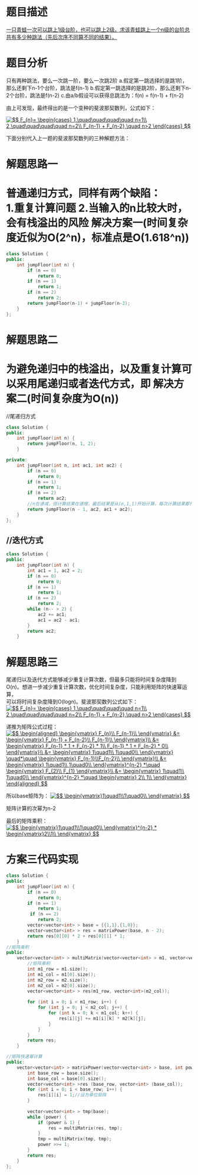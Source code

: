 题目描述
===
[一只青蛙一次可以跳上1级台阶，也可以跳上2级。求该青蛙跳上一个n级的台阶总共有多少种跳法（先后次序不同算不同的结果）。](https://www.nowcoder.com/practice/8c82a5b80378478f9484d87d1c5f12a4?tpId=13&tqId=11161&tPage=1&rp=1&ru=/ta/coding-interviews&qru=/ta/coding-interviews/question-ranking)

题目分析
===
只有两种跳法，要么一次跳一阶，要么一次跳2阶
a.假定第一跳选择的是跳1阶，那么还剩下n-1个台阶，跳法是f(n-1)
b.假定第一跳选择的是跳2阶，那么还剩下n-2个台阶，跳法是f(n-2)
c.由a/b假设可以获得总跳法为：f(n) = f(n-1) + f(n-2)

由上可发现，最终得出的是一个变种的斐波那契数列，公式如下：

<a href="https://www.codecogs.com/eqnedit.php?latex=\inline&space;$$&space;F_{n}=&space;\begin{cases}&space;1,\quad\quad\quad\quad&space;n=1\\&space;2,\quad\quad\quad\quad&space;n=2\\&space;F_{n-1}&space;&plus;&space;F_{n-2},\quad&space;n>2&space;\end{cases}&space;$$" target="_blank"><img src="https://latex.codecogs.com/gif.latex?\inline&space;$$&space;F_{n}=&space;\begin{cases}&space;1,\quad\quad\quad\quad&space;n=1\\&space;2,\quad\quad\quad\quad&space;n=2\\&space;F_{n-1}&space;&plus;&space;F_{n-2},\quad&space;n>2&space;\end{cases}&space;$$" title="$$ F_{n}= \begin{cases} 1,\quad\quad\quad\quad n=1\\ 2,\quad\quad\quad\quad n=2\\ F_{n-1} + F_{n-2},\quad n>2 \end{cases} $$" /></a>

下面分别代入上一题的斐波那契数列的三种解题方法：

解题思路一
===
普通递归方式，同样有两个缺陷：</br>
1.重复计算问题
2.当输入的n比较大时，会有栈溢出的风险
解决方案一(时间复杂度近似为O(2^n)，标准点是O(1.618^n))
===
```cpp
class Solution {
public:
    int jumpFloor(int n) {
        if (n == 0)
            return 0;
        if (n == 1)
            return 1;
        if (n == 2)
            return 2;
        return jumpFloor(n-1) + jumpFloor(n-2);
    }
};
```
解题思路二
===
为避免递归中的栈溢出，以及重复计算可以采用尾递归或者迭代方式，即
解决方案二(时间复杂度为O(n))
===
//尾递归方式
```cpp
class Solution {
public:
    int jumpFloor(int n) {
        return jumpFloor(n, 1, 2);
    }

private:
    int jumpFloor(int n, int ac1, int ac2) {
        if (n == 0)
            return 0;
        if (n == 1)
            return 1;
        if (n == 2)
            return ac2;
        //n在递减，但计算结果在递增，最后结果是从(n,1,1)开始计算，每次计算结果都作为参数传递到下一次计算当中
        return jumpFloor(n - 1, ac2, ac1 + ac2);
    }
};
```
//迭代方式
---
```cpp
class Solution {
public:
    int jumpFloor(int n) {
        int ac1 = 1, ac2 = 2;
        if (n == 0)
            return 0;
        if (n == 1)
            return 1;
        if (n == 2)
            return 2;
        while (n-- > 2) {
            ac2 += ac1;
            ac1 = ac2 - ac1;
        }
        return ac2;
    }
```
解题思路三
===
尾递归以及迭代方式能够减少重复计算次数，但最多只能将时间复杂度降到O(n)。想进一步减少重复计算次数，优化时间复杂度，只能利用矩阵的快速幂运算，</br>
可以将时间复杂度降到O(logn)。斐波那契数列公式如下：</br>
<a href="https://www.codecogs.com/eqnedit.php?latex=\inline&space;$$&space;F_{n}=&space;\begin{cases}&space;1,\quad\quad\quad\quad&space;n=1\\&space;2,\quad\quad\quad\quad&space;n=2\\&space;F_{n-1}&space;&plus;&space;F_{n-2},\quad&space;n>2&space;\end{cases}&space;$$" target="_blank"><img src="https://latex.codecogs.com/gif.latex?\inline&space;$$&space;F_{n}=&space;\begin{cases}&space;1,\quad\quad\quad\quad&space;n=1\\&space;2,\quad\quad\quad\quad&space;n=2\\&space;F_{n-1}&space;&plus;&space;F_{n-2},\quad&space;n>2&space;\end{cases}&space;$$" title="$$ F_{n}= \begin{cases} 1,\quad\quad\quad\quad n=1\\ 2,\quad\quad\quad\quad n=2\\ F_{n-1} + F_{n-2},\quad n>2 \end{cases} $$" /></a>

递推为矩阵公式过程：
<a href="https://www.codecogs.com/eqnedit.php?latex=\inline&space;$$&space;\begin{aligned}&space;\begin{vmatrix}&space;F_{n}\\&space;F_{n-1}\\&space;\end{vmatrix}&space;&=&space;\begin{vmatrix}&space;F_{n-1}&space;&plus;&space;F_{n-2}\\&space;F_{n-1}\\&space;\end{vmatrix}\\&space;&=&space;\begin{vmatrix}&space;F_{n-1}&space;*&space;1&space;&plus;&space;F_{n-2}&space;*&space;1\\&space;F_{n-1}&space;*&space;1&space;&plus;&space;F_{n-2}&space;*&space;0\\&space;\end{vmatrix}\\&space;&=&space;\begin{vmatrix}&space;1\quad1\\&space;1\quad0\\&space;\end{vmatrix}&space;\quad*\quad&space;\begin{vmatrix}&space;F_{n-1}\\F_{n-2}\\&space;\end{vmatrix}\\&space;&=&space;\begin{vmatrix}&space;1\quad1\\&space;1\quad0\\&space;\end{vmatrix}^{n-2}&space;*\quad&space;\begin{vmatrix}&space;F_{2}\\&space;F_{1}&space;\end{vmatrix}\\&space;&=&space;\begin{vmatrix}&space;1\quad1\\&space;1\quad0\\&space;\end{vmatrix}^{n-2}&space;*\quad&space;\begin{vmatrix}&space;2\\&space;1\\&space;\end{vmatrix}&space;\end{aligned}&space;$$" target="_blank"><img src="https://latex.codecogs.com/gif.latex?\inline&space;$$&space;\begin{aligned}&space;\begin{vmatrix}&space;F_{n}\\&space;F_{n-1}\\&space;\end{vmatrix}&space;&=&space;\begin{vmatrix}&space;F_{n-1}&space;&plus;&space;F_{n-2}\\&space;F_{n-1}\\&space;\end{vmatrix}\\&space;&=&space;\begin{vmatrix}&space;F_{n-1}&space;*&space;1&space;&plus;&space;F_{n-2}&space;*&space;1\\&space;F_{n-1}&space;*&space;1&space;&plus;&space;F_{n-2}&space;*&space;0\\&space;\end{vmatrix}\\&space;&=&space;\begin{vmatrix}&space;1\quad1\\&space;1\quad0\\&space;\end{vmatrix}&space;\quad*\quad&space;\begin{vmatrix}&space;F_{n-1}\\F_{n-2}\\&space;\end{vmatrix}\\&space;&=&space;\begin{vmatrix}&space;1\quad1\\&space;1\quad0\\&space;\end{vmatrix}^{n-2}&space;*\quad&space;\begin{vmatrix}&space;F_{2}\\&space;F_{1}&space;\end{vmatrix}\\&space;&=&space;\begin{vmatrix}&space;1\quad1\\&space;1\quad0\\&space;\end{vmatrix}^{n-2}&space;*\quad&space;\begin{vmatrix}&space;2\\&space;1\\&space;\end{vmatrix}&space;\end{aligned}&space;$$" title="$$ \begin{aligned} \begin{vmatrix} F_{n}\\ F_{n-1}\\ \end{vmatrix} &= \begin{vmatrix} F_{n-1} + F_{n-2}\\ F_{n-1}\\ \end{vmatrix}\\ &= \begin{vmatrix} F_{n-1} * 1 + F_{n-2} * 1\\ F_{n-1} * 1 + F_{n-2} * 0\\ \end{vmatrix}\\ &= \begin{vmatrix} 1\quad1\\ 1\quad0\\ \end{vmatrix} \quad*\quad \begin{vmatrix} F_{n-1}\\F_{n-2}\\ \end{vmatrix}\\ &= \begin{vmatrix} 1\quad1\\ 1\quad0\\ \end{vmatrix}^{n-2} *\quad \begin{vmatrix} F_{2}\\ F_{1} \end{vmatrix}\\ &= \begin{vmatrix} 1\quad1\\ 1\quad0\\ \end{vmatrix}^{n-2} *\quad \begin{vmatrix} 2\\ 1\\ \end{vmatrix} \end{aligned} $$" /></a>

所以base矩阵为：
<a href="https://www.codecogs.com/eqnedit.php?latex=\inline&space;$$&space;\begin{vmatrix}1\quad1\\1\quad0\\&space;\end{vmatrix}&space;$$" target="_blank"><img src="https://latex.codecogs.com/gif.latex?\inline&space;$$&space;\begin{vmatrix}1\quad1\\1\quad0\\&space;\end{vmatrix}&space;$$" title="$$ \begin{vmatrix}1\quad1\\1\quad0\\ \end{vmatrix} $$" /></a>

矩阵计算的次幂为n-2

最后的矩阵乘积：
<a href="https://www.codecogs.com/eqnedit.php?latex=\inline&space;$$&space;\begin{vmatrix}1\quad1\\1\quad0\\&space;\end{vmatrix}^{n-2}&space;*&space;\begin{vmatrix}2\\1\\&space;\end{vmatrix}&space;$$" target="_blank"><img src="https://latex.codecogs.com/gif.latex?\inline&space;$$&space;\begin{vmatrix}1\quad1\\1\quad0\\&space;\end{vmatrix}^{n-2}&space;*&space;\begin{vmatrix}2\\1\\&space;\end{vmatrix}&space;$$" title="$$ \begin{vmatrix}1\quad1\\1\quad0\\ \end{vmatrix}^{n-2} * \begin{vmatrix}2\\1\\ \end{vmatrix} $$" /></a>

方案三代码实现
===
```cpp
class Solution {
public:
    int jumpFloor(int n) {
        if (n == 0)
            return 0;
        if (n == 1)
            return 1;
         if (n == 2)
            return 2;
        vector<vector<int> > base = {{1,1},{1,0}};
        vector<vector<int> > res = matrixPower(base, n - 2);
        return res[0][0] * 2 + res[0][1] * 1;
    }
//矩阵乘积
public:
    vector<vector<int> > multiMatrix(vector<vector<int> > m1, vector<vector<int> > m2) {
        //矩阵乘积
        int m1_row = m1.size();
        int m1_col = m1[0].size();
        int m2_row = m2.size();
        int m2_col = m2[0].size();
        vector<vector<int> > res(m1_row, vector<int>(m2_col));
        
        for (int i = 0; i < m1_row; i++) {
            for (int j = 0; j < m2_col; j++) {
                for (int k = 0; k < m1_col; k++) {
                    res[i][j] += m1[i][k] * m2[k][j];
                }
            }
        }
        return res;
    }

//矩阵快速幂计算
public:
    vector<vector<int> > matrixPower(vector<vector<int> > base, int power) {
        int base_row = base.size();
        int base_col = base[0].size();
        vector<vector<int> >res (base_row, vector<int> (base_col));
        for (int i = 0; i < base_row; i++) {
            res[i][i] = 1;//设为单位矩阵
        }
        
        vector<vector<int> > tmp(base);
        while (power) {
            if (power & 1) {
                res = multiMatrix(res, tmp);
            }
            tmp = multiMatrix(tmp, tmp);
            power >>= 1;
        }
        return res;
    }
};
```

